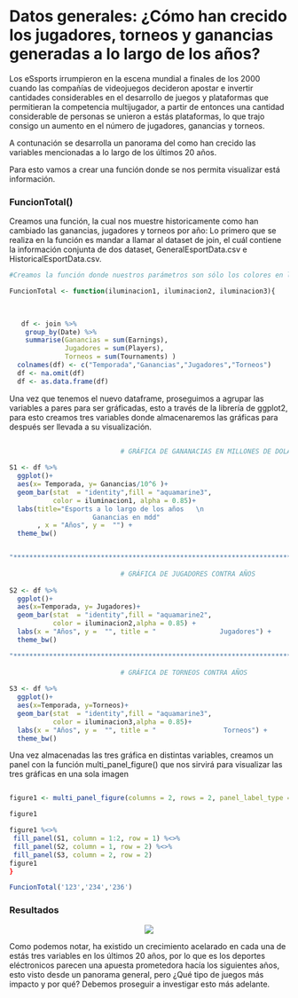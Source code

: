 # Datos generales: ¿Cómo han crecido los jugadores, torneos y ganancias generadas a lo largo de los años?



Los eSsports irrumpieron en la escena mundial a finales de los 2000 cuando las compañías de videojuegos decideron apostar e invertir cantidades considerables en el desarrollo de juegos y plataformas que permitieran la competencia multijugador, a partir de entonces una cantidad considerable de personas se unieron a estás plataformas, lo que trajo consigo un aumento en el número de jugadores, ganancias y torneos.

A contunación se desarrolla un panorama del como han crecido las variables mencionadas a lo largo de los últimos 20 años. 

Para esto vamos a crear una función donde se nos permita visualizar está información.


### FuncionTotal()

Creamos una función, la cual nos muestre historicamente como han cambiado las ganancias, jugadores y torneos por año:
Lo primero que se realiza en la función es mandar a llamar al dataset de join, el cuál contiene la información conjunta de dos dataset, GeneralEsportData.csv e  HistoricalEsportData.csv.

```R
#Creamos la función donde nuestros parámetros son sólo los colores en los que visualizaremos las gráficas

FuncionTotal <- function(iluminacion1, iluminacion2, iluminacion3){

  
                                                                        # Creamos una variable df donde almacenaremos un dataframe, el cual
   df <- join %>%                                                       #Agrupamos por fecha y a partir de ahí elegimos las variables deseadas 
    group_by(Date) %>%
    summarise(Ganancias = sum(Earnings),                                #Las variables deseadas son las ganancias, los jugadores y los torneos
              Jugadores = sum(Players),                                 #para conocer como han cambiado
              Torneos = sum(Tournaments) )
  colnames(df) <- c("Temporada","Ganancias","Jugadores","Torneos")      #Rescribimos las columnas
  df <- na.omit(df)                                                     #Omitimos valores nulos y lo reescribimos como un dataframe
  df <- as.data.frame(df)
  ```
  
  Una vez que tenemos el nuevo dataframe, proseguimos a agrupar las variables a pares para ser gráficadas, esto a través de la librería de ggplot2, para esto creamos tres variables donde almacenaremos las gráficas para después ser llevada a su visualización.
  
  ```R 
              
                              # GRÁFICA DE GANANACIAS EN MILLONES DE DOLARES CONTRA AÑOS
                  
  S1 <- df %>%
    ggplot()+                                                            
    aes(x= Temporada, y= Ganancias/10^6 )+                                  #A la variable ganancias al ser tan elevada la tomamos en millones de dolares
    geom_bar(stat  = "identity",fill = "aquamarine3",                       #Agreamos las carácteristicas a cada gráfico
             color = iluminacion1, alpha = 0.85)+
    labs(title="Esports a lo largo de los años   \n      
                       Ganancias en mdd"
         , x = "Años", y =  "") +
    theme_bw()
  
  
  "***************************************************************************"
              
                              # GRÁFICA DE JUGADORES CONTRA AÑOS
                  
  S2 <- df %>%
    ggplot()+
    aes(x=Temporada, y= Jugadores)+
    geom_bar(stat  = "identity",fill = "aquamarine2",
             color = iluminacion2,alpha = 0.85) +
    labs(x = "Años", y =  "", title = "                Jugadores") +
    theme_bw()
  
  "***************************************************************************"
               
                              # GRÁFICA DE TORNEOS CONTRA AÑOS
                  
  S3 <- df %>%
    ggplot()+
    aes(x=Temporada, y=Torneos)+
    geom_bar(stat  = "identity",fill = "aquamarine3",
             color = iluminacion3,alpha = 0.85)+
    labs(x = "Años", y =  "", title = "                 Torneos") +
    theme_bw()
   ```
   
   Una vez almacenadas las tres gráfica en distintas variables, creamos un panel con la función  multi_panel_figure() que nos sirvirá para visualizar las tres gráficas en una sola imagen
   
   ```R 

  figure1 <- multi_panel_figure(columns = 2, rows = 2, panel_label_type = "none")       #Creamos la variable del panel y le asignamos sus características 
  
  figure1                                                                               #Visualizamos el panel previamente
  
  figure1 %<>%
    fill_panel(S1, column = 1:2, row = 1) %<>%                                          #Le asignamos las variables con los gráficos y la posición en la que se encontrarán
    fill_panel(S2, column = 1, row = 2) %<>%
    fill_panel(S3, column = 2, row = 2)
  figure1
}

FuncionTotal('123','234','236')                                                          #Llamamos a la función donde se visualizará nuestro gráfica
```

### Resultados 

<p align="center">
<img src="../../Imágenes/Proyecto1.jpeg">
</p>

Como podemos notar, ha existido un crecimiento acelarado en cada una de estás tres variables en los últimos 20 años, por lo que es los deportes eléctronicos parecen una apuesta prometedora hacía los siguientes años, esto visto desde un panorama general, pero ¿Qué tipo de juegos más impacto y por qué? Debemos proseguir a investigar esto más adelante.
